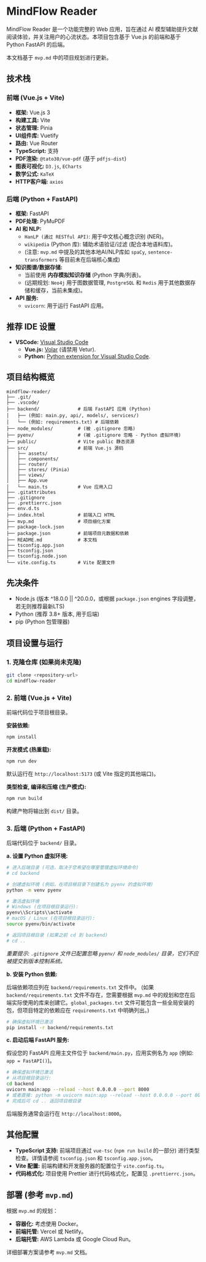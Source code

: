 # MindFlow Reader

MindFlow Reader 是一个功能完整的 Web 应用，旨在通过 AI 模型辅助提升文献阅读体验，并关注用户的心流状态。本项目包含基于 Vue.js 的前端和基于 Python FastAPI 的后端。

本文档基于 `mvp.md` 中的项目规划进行更新。

## 技术栈

### 前端 (Vue.js + Vite)

- **框架:** Vue.js 3
- **构建工具:** Vite
- **状态管理:** Pinia
- **UI组件库:** Vuetify
- **路由:** Vue Router
- **TypeScript:** 支持
- **PDF渲染:** `@tato30/vue-pdf` (基于 `pdfjs-dist`)
- **图表可视化:** `D3.js`, `ECharts`
- **数学公式:** `KaTeX`
- **HTTP客户端:** `axios`

### 后端 (Python + FastAPI)

- **框架:** FastAPI
- **PDF处理:** PyMuPDF
- **AI 和 NLP:**
  - `HanLP (通过 RESTful API)`: 用于中文核心概念识别 (NER)。
  - `wikipedia` (Python 库): 辅助术语验证/过滤 (配合本地语料库)。
  - (注意: `mvp.md` 中提及的其他本地AI/NLP库如 `spaCy`, `sentence-transformers` 等目前未在后端核心集成)
- **知识图谱/数据存储:**
  - 当前使用 **内存模拟知识存储** (Python 字典/列表)。
  - (远期规划: `Neo4j` 用于图数据管理, `PostgreSQL` 和 `Redis` 用于其他数据存储和缓存，当前未集成)。
- **API 服务:**
  - `uvicorn`: 用于运行 FastAPI 应用。

## 推荐 IDE 设置

- **VSCode:** [Visual Studio Code](https://code.visualstudio.com/)
  - **Vue.js:** [Volar](https://marketplace.visualstudio.com/items?itemName=Vue.volar) (请禁用 Vetur).
  - **Python:** [Python extension for Visual Studio Code](https://marketplace.visualstudio.com/itemdetails?itemName=ms-python.python).

## 项目结构概览

```
mindflow-reader/
├── .git/
├── .vscode/
├── backend/              # 后端 FastAPI 应用 (Python)
│   ├── (例如: main.py, api/, models/, services/)
│   └── (例如: requirements.txt) # 后端依赖
├── node_modules/         # (被 .gitignore 忽略)
├── pyenv/                # (被 .gitignore 忽略 - Python 虚拟环境)
├── public/               # Vite public 静态资源
├── src/                  # 前端 Vue.js 源码
│   ├── assets/
│   ├── components/
│   ├── router/
│   ├── stores/ (Pinia)
│   ├── views/
│   ├── App.vue
│   └── main.ts           # Vue 应用入口
├── .gitattributes
├── .gitignore
├── .prettierrc.json
├── env.d.ts
├── index.html            # 前端入口 HTML
├── mvp.md                # 项目细化方案
├── package-lock.json
├── package.json          # 前端项目元数据和依赖
├── README.md             # 本文档
├── tsconfig.app.json
├── tsconfig.json
├── tsconfig.node.json
└── vite.config.ts        # Vite 配置文件
```

## 先决条件

- Node.js (版本 ^18.0.0 || ^20.0.0，或根据 `package.json` engines 字段调整，若无则推荐最新LTS)
- Python (推荐 3.8+ 版本, 用于后端)
- pip (Python 包管理器)

## 项目设置与运行

### 1. 克隆仓库 (如果尚未克隆)

```bash
git clone <repository-url>
cd mindflow-reader
```

### 2. 前端 (Vue.js + Vite)

前端代码位于项目根目录。

**安装依赖:**

```bash
npm install
```

**开发模式 (热重载):**

```bash
npm run dev
```

默认运行在 `http://localhost:5173` (或 Vite 指定的其他端口)。

**类型检查, 编译和压缩 (生产模式):**

```bash
npm run build
```

构建产物将输出到 `dist/` 目录。

### 3. 后端 (Python + FastAPI)

后端代码位于 `backend/` 目录。

**a. 设置 Python 虚拟环境:**

```bash
# 进入后端目录 (可选，取决于您希望在哪里管理虚拟环境命令)
# cd backend

# 创建虚拟环境 (例如，在项目根目录下创建名为 pyenv 的虚拟环境)
python -m venv pyenv

# 激活虚拟环境
# Windows (在项目根目录运行):
pyenv\\Scripts\\activate
# macOS / Linux (在项目根目录运行):
source pyenv/bin/activate

# 返回项目根目录 (如果之前 cd 到 backend)
# cd ..
```

_重要提示: `.gitignore` 文件已配置忽略 `pyenv/` 和 `node_modules/` 目录，它们不应被提交到版本控制系统。_

**b. 安装 Python 依赖:**

后端依赖项应列在 `backend/requirements.txt` 文件中。
(如果 `backend/requirements.txt` 文件不存在，您需要根据 `mvp.md` 中的规划和您在后端实际使用的库来创建它。`global_packages.txt` 文件可能包含一些全局安装的包，但项目特定的依赖应在 `requirements.txt` 中明确列出。)

```bash
# 确保虚拟环境已激活
pip install -r backend/requirements.txt
```

**c. 启动后端 FastAPI 服务:**

假设您的 FastAPI 应用主文件位于 `backend/main.py`，应用实例名为 `app` (例如: `app = FastAPI()`)。

```bash
# 确保虚拟环境已激活
# 从项目根目录运行:
cd backend
uvicorn main:app --reload --host 0.0.0.0 --port 8000
# 或者直接: python -m uvicorn main:app --reload --host 0.0.0.0 --port 8000
# 完成后可 cd .. 返回项目根目录
```

后端服务通常会运行在 `http://localhost:8000`。

## 其他配置

- **TypeScript 支持:** 前端项目通过 `vue-tsc` (`npm run build` 的一部分) 进行类型检查。详情请参阅 `tsconfig.json` 和 `tsconfig.app.json`。
- **Vite 配置:** 前端构建和开发服务器的配置位于 `vite.config.ts`。
- **代码格式化:** 项目使用 Prettier 进行代码格式化，配置见 `.prettierrc.json`。

## 部署 (参考 `mvp.md`)

根据 `mvp.md` 的规划：

- **容器化:** 考虑使用 Docker。
- **前端托管:** Vercel 或 Netlify。
- **后端托管:** AWS Lambda 或 Google Cloud Run。

详细部署方案请参考 `mvp.md` 文档。
